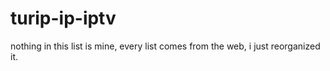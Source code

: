 # turip-ip-iptv

nothing in this list is mine, every list comes from the web, i just reorganized it.
